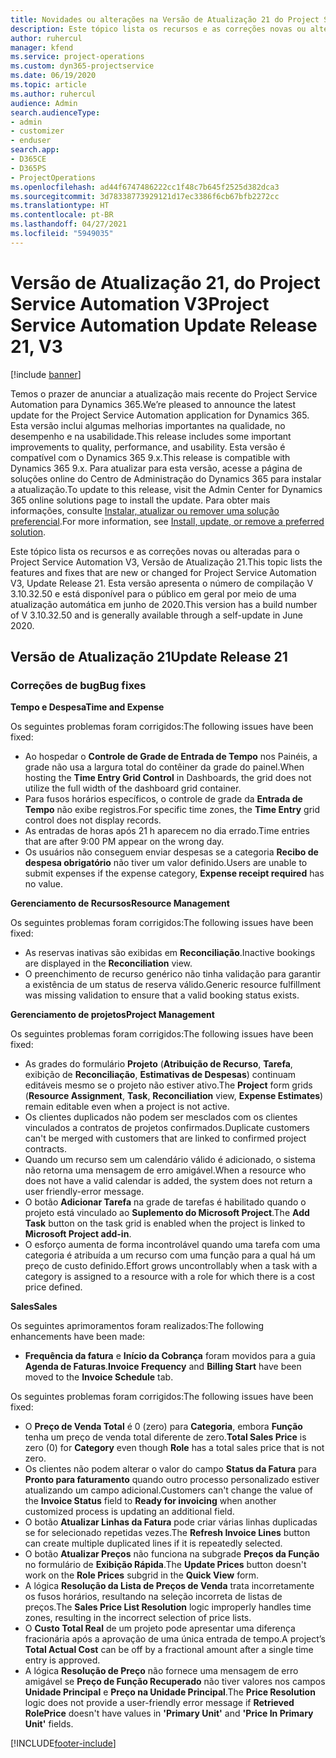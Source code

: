 ```yaml
---
title: Novidades ou alterações na Versão de Atualização 21 do Project Service Automation V3
description: Este tópico lista os recursos e as correções novas ou alteradas disponíveis na Versão de Atualização 21 do Project Service Automation V3.
author: ruhercul
manager: kfend
ms.service: project-operations
ms.custom: dyn365-projectservice
ms.date: 06/19/2020
ms.topic: article
ms.author: ruhercul
audience: Admin
search.audienceType:
- admin
- customizer
- enduser
search.app:
- D365CE
- D365PS
- ProjectOperations
ms.openlocfilehash: ad44f6747486222cc1f48c7b645f2525d382dca3
ms.sourcegitcommit: 3d78338773929121d17ec3386f6cb67bfb2272cc
ms.translationtype: HT
ms.contentlocale: pt-BR
ms.lasthandoff: 04/27/2021
ms.locfileid: "5949035"
---
```

# <a name="project-service-automation-update-release-21-v3"></a><span data-ttu-id="876bb-103">Versão de Atualização 21, do Project Service Automation V3</span><span class="sxs-lookup"><span data-stu-id="876bb-103">Project Service Automation Update Release 21, V3</span></span>

[!include [banner](../includes/psa-now-project-operations.md)]

<span data-ttu-id="876bb-104">Temos o prazer de anunciar a atualização mais recente do Project Service Automation para Dynamics 365.</span><span class="sxs-lookup"><span data-stu-id="876bb-104">We’re pleased to announce the latest update for the Project Service Automation application for Dynamics 365.</span></span> <span data-ttu-id="876bb-105">Esta versão inclui algumas melhorias importantes na qualidade, no desempenho e na usabilidade.</span><span class="sxs-lookup"><span data-stu-id="876bb-105">This release includes some important improvements to quality, performance, and usability.</span></span> <span data-ttu-id="876bb-106">Esta versão é compatível com o Dynamics 365 9.x.</span><span class="sxs-lookup"><span data-stu-id="876bb-106">This release is compatible with Dynamics 365 9.x.</span></span> <span data-ttu-id="876bb-107">Para atualizar para esta versão, acesse a página de soluções online do Centro de Administração do Dynamics 365 para instalar a atualização.</span><span class="sxs-lookup"><span data-stu-id="876bb-107">To update to this release, visit the Admin Center for Dynamics 365 online solutions page to install the update.</span></span> <span data-ttu-id="876bb-108">Para obter mais informações, consulte [Instalar, atualizar ou remover uma solução preferencial](/power-platform/admin/install-remove-preferred-solution).</span><span class="sxs-lookup"><span data-stu-id="876bb-108">For more information, see [Install, update, or remove a preferred solution](/power-platform/admin/install-remove-preferred-solution).</span></span>

<span data-ttu-id="876bb-109">Este tópico lista os recursos e as correções novas ou alteradas para o Project Service Automation V3, Versão de Atualização 21.</span><span class="sxs-lookup"><span data-stu-id="876bb-109">This topic lists the features and fixes that are new or changed for Project Service Automation V3, Update Release 21.</span></span> <span data-ttu-id="876bb-110">Esta versão apresenta o número de compilação V 3.10.32.50 e está disponível para o público em geral por meio de uma atualização automática em junho de 2020.</span><span class="sxs-lookup"><span data-stu-id="876bb-110">This version has a build number of V 3.10.32.50 and is generally available through a self-update in June 2020.</span></span>

## <a name="update-release-21"></a><span data-ttu-id="876bb-111">Versão de Atualização 21</span><span class="sxs-lookup"><span data-stu-id="876bb-111">Update Release 21</span></span>

### <a name="bug-fixes"></a><span data-ttu-id="876bb-112">Correções de bug</span><span class="sxs-lookup"><span data-stu-id="876bb-112">Bug fixes</span></span>

<span data-ttu-id="876bb-113">**Tempo e Despesa**</span><span class="sxs-lookup"><span data-stu-id="876bb-113">**Time and Expense**</span></span>

<span data-ttu-id="876bb-114">Os seguintes problemas foram corrigidos:</span><span class="sxs-lookup"><span data-stu-id="876bb-114">The following issues have been fixed:</span></span>

- <span data-ttu-id="876bb-115">Ao hospedar o **Controle de Grade de Entrada de Tempo** nos Painéis, a grade não usa a largura total do contêiner da grade do painel.</span><span class="sxs-lookup"><span data-stu-id="876bb-115">When hosting the **Time Entry Grid Control** in Dashboards, the grid does not utilize the full width of the dashboard grid container.</span></span>
- <span data-ttu-id="876bb-116">Para fusos horários específicos, o controle de grade da **Entrada de Tempo** não exibe registros.</span><span class="sxs-lookup"><span data-stu-id="876bb-116">For specific time zones, the **Time Entry** grid control does not display records.</span></span>
- <span data-ttu-id="876bb-117">As entradas de horas após 21 h aparecem no dia errado.</span><span class="sxs-lookup"><span data-stu-id="876bb-117">Time entries that are after 9:00 PM appear on the wrong day.</span></span>
- <span data-ttu-id="876bb-118">Os usuários não conseguem enviar despesas se a categoria **Recibo de despesa obrigatório** não tiver um valor definido.</span><span class="sxs-lookup"><span data-stu-id="876bb-118">Users are unable to submit expenses if the expense category, **Expense receipt required** has no value.</span></span>

<span data-ttu-id="876bb-119">**Gerenciamento de Recursos**</span><span class="sxs-lookup"><span data-stu-id="876bb-119">**Resource Management**</span></span>

<span data-ttu-id="876bb-120">Os seguintes problemas foram corrigidos:</span><span class="sxs-lookup"><span data-stu-id="876bb-120">The following issues have been fixed:</span></span>

- <span data-ttu-id="876bb-121">As reservas inativas são exibidas em **Reconciliação**.</span><span class="sxs-lookup"><span data-stu-id="876bb-121">Inactive bookings are displayed in the **Reconciliation** view.</span></span>
- <span data-ttu-id="876bb-122">O preenchimento de recurso genérico não tinha validação para garantir a existência de um status de reserva válido.</span><span class="sxs-lookup"><span data-stu-id="876bb-122">Generic resource fulfillment was missing validation to ensure that a valid booking status exists.</span></span>

<span data-ttu-id="876bb-123">**Gerenciamento de projetos**</span><span class="sxs-lookup"><span data-stu-id="876bb-123">**Project Management**</span></span>

<span data-ttu-id="876bb-124">Os seguintes problemas foram corrigidos:</span><span class="sxs-lookup"><span data-stu-id="876bb-124">The following issues have been fixed:</span></span>

- <span data-ttu-id="876bb-125">As grades do formulário **Projeto** (**Atribuição de Recurso**, **Tarefa**, exibição de **Reconciliação**, **Estimativas de Despesas**) continuam editáveis mesmo se o projeto não estiver ativo.</span><span class="sxs-lookup"><span data-stu-id="876bb-125">The **Project** form grids (**Resource Assignment**, **Task**, **Reconciliation** view, **Expense Estimates**) remain editable even when a project is not active.</span></span>
- <span data-ttu-id="876bb-126">Os clientes duplicados não podem ser mesclados com os clientes vinculados a contratos de projetos confirmados.</span><span class="sxs-lookup"><span data-stu-id="876bb-126">Duplicate customers can't be merged with customers that are linked to confirmed project contracts.</span></span>
- <span data-ttu-id="876bb-127">Quando um recurso sem um calendário válido é adicionado, o sistema não retorna uma mensagem de erro amigável.</span><span class="sxs-lookup"><span data-stu-id="876bb-127">When a resource who does not have a valid calendar is added, the system does not return a user friendly-error message.</span></span>
- <span data-ttu-id="876bb-128">O botão **Adicionar Tarefa** na grade de tarefas é habilitado quando o projeto está vinculado ao **Suplemento do Microsoft Project**.</span><span class="sxs-lookup"><span data-stu-id="876bb-128">The **Add Task** button on the task grid is enabled when the project is linked to **Microsoft Project add-in**.</span></span>
- <span data-ttu-id="876bb-129">O esforço aumenta de forma incontrolável quando uma tarefa com uma categoria é atribuída a um recurso com uma função para a qual há um preço de custo definido.</span><span class="sxs-lookup"><span data-stu-id="876bb-129">Effort grows uncontrollably when a task with a category is assigned to a resource with a role for which there is a cost price defined.</span></span>

<span data-ttu-id="876bb-130">**Sales**</span><span class="sxs-lookup"><span data-stu-id="876bb-130">**Sales**</span></span>

<span data-ttu-id="876bb-131">Os seguintes aprimoramentos foram realizados:</span><span class="sxs-lookup"><span data-stu-id="876bb-131">The following enhancements have been made:</span></span>

- <span data-ttu-id="876bb-132">**Frequência da fatura** e **Início da Cobrança** foram movidos para a guia **Agenda de Faturas**.</span><span class="sxs-lookup"><span data-stu-id="876bb-132">**Invoice Frequency** and **Billing Start** have been moved to the **Invoice Schedule** tab.</span></span>

<span data-ttu-id="876bb-133">Os seguintes problemas foram corrigidos:</span><span class="sxs-lookup"><span data-stu-id="876bb-133">The following issues have been fixed:</span></span>

- <span data-ttu-id="876bb-134">O **Preço de Venda Total** é 0 (zero) para **Categoria**, embora **Função** tenha um preço de venda total diferente de zero.</span><span class="sxs-lookup"><span data-stu-id="876bb-134">**Total Sales Price** is zero (0) for **Category** even though **Role** has a total sales price that is not zero.</span></span>
- <span data-ttu-id="876bb-135">Os clientes não podem alterar o valor do campo **Status da Fatura** para **Pronto para faturamento** quando outro processo personalizado estiver atualizando um campo adicional.</span><span class="sxs-lookup"><span data-stu-id="876bb-135">Customers can't change the value of the **Invoice Status** field to **Ready for invoicing** when another customized process is updating an additional field.</span></span>
- <span data-ttu-id="876bb-136">O botão **Atualizar Linhas da Fatura** pode criar várias linhas duplicadas se for selecionado repetidas vezes.</span><span class="sxs-lookup"><span data-stu-id="876bb-136">The **Refresh Invoice Lines** button can create multiple duplicated lines if it is repeatedly selected.</span></span>
- <span data-ttu-id="876bb-137">O botão **Atualizar Preços** não funciona na subgrade **Preços da Função** no formulário de **Exibição Rápida**.</span><span class="sxs-lookup"><span data-stu-id="876bb-137">The **Update Prices** button doesn't work on the **Role Prices** subgrid in the **Quick View** form.</span></span>
- <span data-ttu-id="876bb-138">A lógica **Resolução da Lista de Preços de Venda** trata incorretamente os fusos horários, resultando na seleção incorreta de listas de preços.</span><span class="sxs-lookup"><span data-stu-id="876bb-138">The **Sales Price List Resolution** logic improperly handles time zones, resulting in the incorrect selection of price lists.</span></span>
- <span data-ttu-id="876bb-139">O **Custo Total Real** de um projeto pode apresentar uma diferença fracionária após a aprovação de uma única entrada de tempo.</span><span class="sxs-lookup"><span data-stu-id="876bb-139">A project’s **Total Actual Cost** can be off by a fractional amount after a single time entry is approved.</span></span>
- <span data-ttu-id="876bb-140">A lógica **Resolução de Preço** não fornece uma mensagem de erro amigável se **Preço de Função Recuperado** não tiver valores nos campos **Unidade Principal** e **Preço na Unidade Principal**.</span><span class="sxs-lookup"><span data-stu-id="876bb-140">The **Price Resolution** logic does not provide a user-friendly error message if **Retrieved RolePrice** doesn't have values in **'Primary Unit'** and **'Price In Primary Unit'** fields.</span></span>


[!INCLUDE[footer-include](../includes/footer-banner.md)]